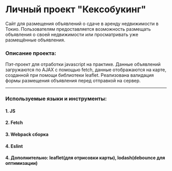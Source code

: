 # Личный проект "Кекcoбукинг"
<p> Сайт для размещения объявлений о сдаче в аренду недвижимости в Токио. Пользователям предоставляется возможность размещать объявления о своей недвижимости или просматривать уже размещённые объявления.</p> 

### Описание проекта:
<p>Пэт-проект для отработки javascript на практике. Данные объявлений загружаются по AJAX с помощью fetch, данные отображаются на карте, созданной при помощи библиотеки leaflet. Реализована валидация формы размещения объявления перед отправкой на сервер.<p/>

---

### Используемые языки и инструменты:
#### 1. JS
#### 2. Fetch 
#### 3. Webpack сборка
#### 4. Eslint
#### 4. Дополнительно: leaflet(для отрисовки карты), lodash(debounce для оптимизации)

